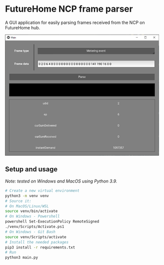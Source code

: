 # FutureHome NCP frame parser
A GUI application for easily parsing frames received from the NCP on FutureHome hub.

![Screenshot](Screenshot.png)

## Setup and usage
_Note: tested on Windows and MacOS using Python 3.9._

```sh
# Create a new virtual environment
python3 -m venv venv
# Source it:
# On MacOS/Linux/WSL
source venv/bin/activate
# On Windows - Powershell
powershell Set-ExecutionPolicy RemoteSigned
./venv/Scripts/Activate.ps1
# On Windows - Git Bash
source venv/Scripts/activate
# Install the needed packages
pip3 install -r requirements.txt
# Run
python3 main.py
```
